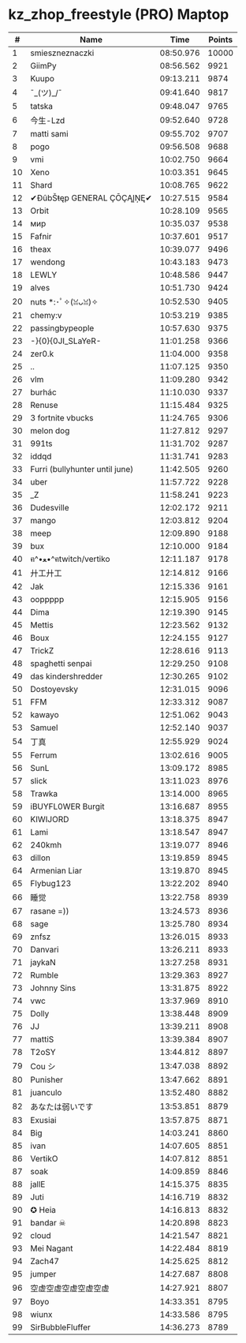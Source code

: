 # kz_zhop_freestyle (PRO) Maptop

|  # | Name | Time | Points |
|-------------- | -------------- | -------------- | -------------- | 
| 1 | smieszneznaczki | 08:50.976 | 10000 | 
| 2 | GiimPy | 08:56.562 | 9921 | 
| 3 | Kuupo | 09:13.211 | 9874 | 
| 4 | ¯\_(ツ)_/¯ | 09:41.640 | 9817 | 
| 5 | tatska | 09:48.047 | 9765 | 
| 6 | 今生-Lzd | 09:52.640 | 9728 | 
| 7 | matti sami | 09:55.702 | 9707 | 
| 8 | pogo | 09:56.508 | 9688 | 
| 9 | vmi | 10:02.750 | 9664 | 
| 10 | Xeno | 10:03.351 | 9645 | 
| 11 | Shard | 10:08.765 | 9622 | 
| 12 | ✔ĐûbŠŧęp GENERAL ÇŌÇĄĮŅĘ✔ | 10:27.515 | 9584 | 
| 13 | Orbit | 10:28.109 | 9565 | 
| 14 | мир | 10:35.037 | 9538 | 
| 15 | Fafnir | 10:37.601 | 9517 | 
| 16 | theax | 10:39.077 | 9496 | 
| 17 | wendong | 10:43.183 | 9473 | 
| 18 | LEWLY | 10:48.586 | 9447 | 
| 19 | alves | 10:51.730 | 9424 | 
| 20 | nuts *:･ﾟ✧(ꈍᴗꈍ)✧ | 10:52.530 | 9405 | 
| 21 | chemy:v | 10:53.219 | 9385 | 
| 22 | passingbypeople | 10:57.630 | 9375 | 
| 23 | -}{0}{0JI_SLaYeR- | 11:01.258 | 9366 | 
| 24 | zer0.k | 11:04.000 | 9358 | 
| 25 | .. | 11:07.125 | 9350 | 
| 26 | vlm | 11:09.280 | 9342 | 
| 27 | burhác | 11:10.030 | 9337 | 
| 28 | Renuse | 11:15.484 | 9325 | 
| 29 | 3 fortnite vbucks | 11:24.765 | 9306 | 
| 30 | melon dog | 11:27.812 | 9297 | 
| 31 | 991ts | 11:31.702 | 9287 | 
| 32 | iddqd | 11:31.741 | 9283 | 
| 33 | Furri (bullyhunter until june) | 11:42.505 | 9260 | 
| 34 | uber | 11:57.722 | 9228 | 
| 35 | _Z | 11:58.241 | 9223 | 
| 36 | Dudesville | 12:02.172 | 9211 | 
| 37 | mango | 12:03.812 | 9204 | 
| 38 | meep | 12:09.890 | 9188 | 
| 39 | bux | 12:10.000 | 9184 | 
| 40 | ฅ^•ﻌ•^ฅtwitch/vertiko | 12:11.187 | 9178 | 
| 41 | 廾工廾工 | 12:14.812 | 9166 | 
| 42 | Jak | 12:15.336 | 9161 | 
| 43 | ooppppp | 12:15.905 | 9156 | 
| 44 | Dima | 12:19.390 | 9145 | 
| 45 | Mettis | 12:23.562 | 9132 | 
| 46 | Boux | 12:24.155 | 9127 | 
| 47 | TrickZ | 12:28.616 | 9113 | 
| 48 | spaghetti senpai | 12:29.250 | 9108 | 
| 49 | das kindershredder | 12:30.265 | 9102 | 
| 50 | Dostoyevsky | 12:31.015 | 9096 | 
| 51 | FFM | 12:33.312 | 9087 | 
| 52 | kawayo | 12:51.062 | 9043 | 
| 53 | Samuel | 12:52.140 | 9037 | 
| 54 | 丁真 | 12:55.929 | 9024 | 
| 55 | Ferrum | 13:02.616 | 9005 | 
| 56 | SunL | 13:09.172 | 8985 | 
| 57 | slick | 13:11.023 | 8976 | 
| 58 | Trawka | 13:14.000 | 8965 | 
| 59 | iBUYFL0WER Burgit | 13:16.687 | 8955 | 
| 60 | KIWIJORD | 13:18.375 | 8947 | 
| 61 | Lami | 13:18.547 | 8947 | 
| 62 | 240kmh | 13:19.077 | 8946 | 
| 63 | dillon | 13:19.859 | 8945 | 
| 64 | Armenian Liar | 13:19.870 | 8945 | 
| 65 | Flybug123 | 13:22.202 | 8940 | 
| 66 | 睡觉 | 13:22.758 | 8939 | 
| 67 | rasane =)) | 13:24.573 | 8936 | 
| 68 | sage | 13:25.780 | 8934 | 
| 69 | znfsz | 13:26.015 | 8933 | 
| 70 | Danvari | 13:26.211 | 8933 | 
| 71 | jaykaN | 13:27.258 | 8931 | 
| 72 | Rumble | 13:29.363 | 8927 | 
| 73 | Johnny Sins | 13:31.875 | 8922 | 
| 74 | vwc | 13:37.969 | 8910 | 
| 75 | Dolly | 13:38.448 | 8909 | 
| 76 | JJ | 13:39.211 | 8908 | 
| 77 | mattiS | 13:39.384 | 8907 | 
| 78 | T2oSY | 13:44.812 | 8897 | 
| 79 | Cou シ | 13:47.038 | 8892 | 
| 80 | Punisher | 13:47.662 | 8891 | 
| 81 | juanculo | 13:52.480 | 8882 | 
| 82 | あなたは弱いです | 13:53.851 | 8879 | 
| 83 | Exusiai | 13:57.875 | 8871 | 
| 84 | Big | 14:03.241 | 8860 | 
| 85 | ivan | 14:07.605 | 8851 | 
| 86 | VertikO | 14:07.812 | 8851 | 
| 87 | soak | 14:09.859 | 8846 | 
| 88 | jallE | 14:15.375 | 8835 | 
| 89 | Juti | 14:16.719 | 8832 | 
| 90 | ✪ Heia | 14:16.813 | 8832 | 
| 91 | bandar ☠ | 14:20.898 | 8823 | 
| 92 | cloud | 14:21.547 | 8821 | 
| 93 | Mei Nagant | 14:22.484 | 8819 | 
| 94 | Zach47 | 14:25.625 | 8812 | 
| 95 | jumper | 14:27.687 | 8808 | 
| 96 | 空虚空虚空虚空虚空虚 | 14:27.921 | 8807 | 
| 97 | Boyo | 14:33.351 | 8795 | 
| 98 | wiunx | 14:33.586 | 8795 | 
| 99 | SirBubbleFluffer | 14:36.273 | 8789 | 

